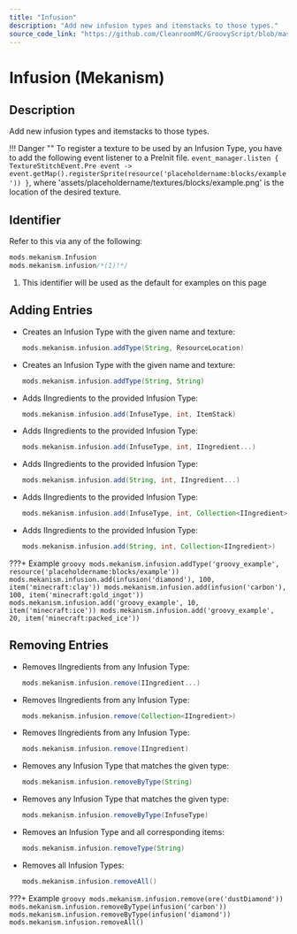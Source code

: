```yaml
---
title: "Infusion"
description: "Add new infusion types and itemstacks to those types."
source_code_link: "https://github.com/CleanroomMC/GroovyScript/blob/master/src/main/java/com/cleanroommc/groovyscript/compat/mods/mekanism/Infusion.java"
---
```


# Infusion (Mekanism)

## Description

Add new infusion types and itemstacks to those types.

!!! Danger ""
    To register a texture to be used by an Infusion Type, you have to add the following event listener to a PreInit file. `event_manager.listen { TextureStitchEvent.Pre event -> event.getMap().registerSprite(resource('placeholdername:blocks/example')) }`, where 'assets/placeholdername/textures/blocks/example.png' is the location of the desired texture.

## Identifier

Refer to this via any of the following:

```groovy hl_lines="2"
mods.mekanism.Infusion
mods.mekanism.infusion/*(1)!*/
```

1. This identifier will be used as the default for examples on this page

## Adding Entries

- Creates an Infusion Type with the given name and texture:

    ```groovy
    mods.mekanism.infusion.addType(String, ResourceLocation)
    ```

- Creates an Infusion Type with the given name and texture:

    ```groovy
    mods.mekanism.infusion.addType(String, String)
    ```

- Adds IIngredients to the provided Infusion Type:

    ```groovy
    mods.mekanism.infusion.add(InfuseType, int, ItemStack)
    ```

- Adds IIngredients to the provided Infusion Type:

    ```groovy
    mods.mekanism.infusion.add(InfuseType, int, IIngredient...)
    ```

- Adds IIngredients to the provided Infusion Type:

    ```groovy
    mods.mekanism.infusion.add(String, int, IIngredient...)
    ```

- Adds IIngredients to the provided Infusion Type:

    ```groovy
    mods.mekanism.infusion.add(InfuseType, int, Collection<IIngredient>)
    ```

- Adds IIngredients to the provided Infusion Type:

    ```groovy
    mods.mekanism.infusion.add(String, int, Collection<IIngredient>)
    ```

???+ Example
    ```groovy
    mods.mekanism.infusion.addType('groovy_example', resource('placeholdername:blocks/example'))
    mods.mekanism.infusion.add(infusion('diamond'), 100, item('minecraft:clay'))
    mods.mekanism.infusion.add(infusion('carbon'), 100, item('minecraft:gold_ingot'))
    mods.mekanism.infusion.add('groovy_example', 10, item('minecraft:ice'))
    mods.mekanism.infusion.add('groovy_example', 20, item('minecraft:packed_ice'))
    ```

## Removing Entries

- Removes IIngredients from any Infusion Type:

    ```groovy
    mods.mekanism.infusion.remove(IIngredient...)
    ```

- Removes IIngredients from any Infusion Type:

    ```groovy
    mods.mekanism.infusion.remove(Collection<IIngredient>)
    ```

- Removes IIngredients from any Infusion Type:

    ```groovy
    mods.mekanism.infusion.remove(IIngredient)
    ```

- Removes any Infusion Type that matches the given type:

    ```groovy
    mods.mekanism.infusion.removeByType(String)
    ```

- Removes any Infusion Type that matches the given type:

    ```groovy
    mods.mekanism.infusion.removeByType(InfuseType)
    ```

- Removes an Infusion Type and all corresponding items:

    ```groovy
    mods.mekanism.infusion.removeType(String)
    ```

- Removes all Infusion Types:

    ```groovy
    mods.mekanism.infusion.removeAll()
    ```

???+ Example
    ```groovy
    mods.mekanism.infusion.remove(ore('dustDiamond'))
    mods.mekanism.infusion.removeByType(infusion('carbon'))
    mods.mekanism.infusion.removeByType(infusion('diamond'))
    mods.mekanism.infusion.removeAll()
    ```
